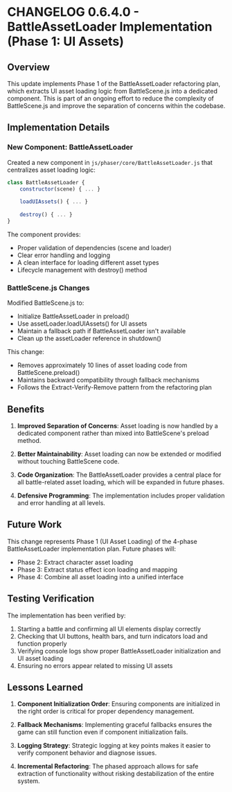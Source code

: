 # CHANGELOG 0.6.4.0 - BattleAssetLoader Implementation (Phase 1: UI Assets)

## Overview

This update implements Phase 1 of the BattleAssetLoader refactoring plan, which extracts UI asset loading logic from BattleScene.js into a dedicated component. This is part of an ongoing effort to reduce the complexity of BattleScene.js and improve the separation of concerns within the codebase.

## Implementation Details

### New Component: BattleAssetLoader

Created a new component in `js/phaser/core/BattleAssetLoader.js` that centralizes asset loading logic:

```javascript
class BattleAssetLoader {
    constructor(scene) { ... }
    
    loadUIAssets() { ... }
    
    destroy() { ... }
}
```

The component provides:
- Proper validation of dependencies (scene and loader)
- Clear error handling and logging
- A clean interface for loading different asset types
- Lifecycle management with destroy() method

### BattleScene.js Changes

Modified BattleScene.js to:
- Initialize BattleAssetLoader in preload()
- Use assetLoader.loadUIAssets() for UI assets
- Maintain a fallback path if BattleAssetLoader isn't available
- Clean up the assetLoader reference in shutdown()

This change:
- Removes approximately 10 lines of asset loading code from BattleScene.preload()
- Maintains backward compatibility through fallback mechanisms
- Follows the Extract-Verify-Remove pattern from the refactoring plan

## Benefits

1. **Improved Separation of Concerns**: Asset loading is now handled by a dedicated component rather than mixed into BattleScene's preload method.

2. **Better Maintainability**: Asset loading can now be extended or modified without touching BattleScene code.

3. **Code Organization**: The BattleAssetLoader provides a central place for all battle-related asset loading, which will be expanded in future phases.

4. **Defensive Programming**: The implementation includes proper validation and error handling at all levels.

## Future Work

This change represents Phase 1 (UI Asset Loading) of the 4-phase BattleAssetLoader implementation plan. Future phases will:

- Phase 2: Extract character asset loading
- Phase 3: Extract status effect icon loading and mapping
- Phase 4: Combine all asset loading into a unified interface

## Testing Verification

The implementation has been verified by:
1. Starting a battle and confirming all UI elements display correctly
2. Checking that UI buttons, health bars, and turn indicators load and function properly
3. Verifying console logs show proper BattleAssetLoader initialization and UI asset loading
4. Ensuring no errors appear related to missing UI assets

## Lessons Learned

1. **Component Initialization Order**: Ensuring components are initialized in the right order is critical for proper dependency management.

2. **Fallback Mechanisms**: Implementing graceful fallbacks ensures the game can still function even if component initialization fails.

3. **Logging Strategy**: Strategic logging at key points makes it easier to verify component behavior and diagnose issues.

4. **Incremental Refactoring**: The phased approach allows for safe extraction of functionality without risking destabilization of the entire system.
